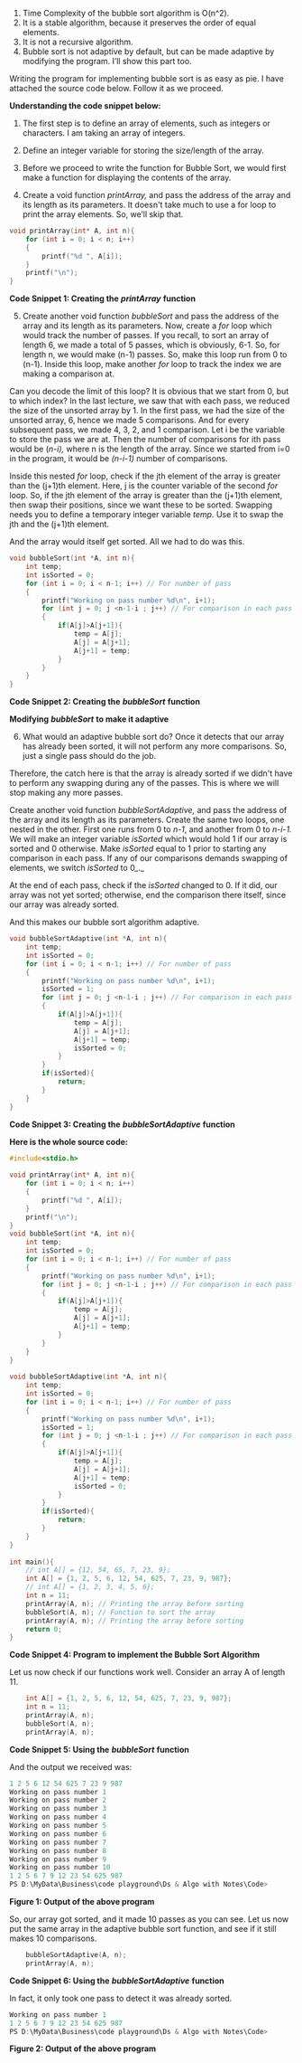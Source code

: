 
1. Time Complexity of the bubble sort algorithm is O(n^2).
2. It is a stable algorithm, because it preserves the order of equal elements.
3. It is not a recursive algorithm.
4. Bubble sort is not adaptive by default, but can be made adaptive by modifying the program. I’ll show this part too.

Writing the program for implementing bubble sort is as easy as pie. I have attached the source code below. Follow it as we proceed.

**Understanding the code snippet below:**

1. The first step is to define an array of elements, such as integers or characters. I am taking an array of integers. 

2. Define an integer variable for storing the size/length of the array. 

3. Before we proceed to write the function for Bubble Sort, we would first make a function for displaying the contents of the array.

4. Create a void function _printArray,_ and pass the address of the array and its length as its parameters. It doesn't take much to use a for loop to print the array elements. So, we’ll skip that.

```c
void printArray(int* A, int n){
    for (int i = 0; i < n; i++)
    {
        printf("%d ", A[i]);
    }
    printf("\n");
}
```

**Code Snippet 1: Creating the** **_printArray_** **function**

5. Create another void function _bubbleSort_ and pass the address of the array and its length as its parameters. Now, create a _for_ loop which would track the number of passes. If you recall, to sort an array of length 6, we made a total of 5 passes, which is obviously, 6-1. So, for length n, we would make (n-1) passes. So, make this loop run from 0 to (n-1). Inside this loop, make another _for_ loop to track the index we are making a comparison at.

Can you decode the limit of this loop? It is obvious that we start from 0, but to which index? In the last lecture, we saw that with each pass, we reduced the size of the unsorted array by 1. In the first pass, we had the size of the unsorted array, 6, hence we made 5 comparisons. And for every subsequent pass, we made 4, 3, 2, and 1 comparison. Let i be the variable to store the pass we are at. Then the number of comparisons for ith pass would be (_n-i),_ where n is the length of the array. Since we started from i=0 in the program, it would be _(n-i-1)_ number of comparisons.

Inside this nested _for_ loop, check if the jth element of the array is greater than the (j+1)th element. Here, j is the counter variable of the second _for_ loop. So, if the jth element of the array is greater than the (j+1)th element, then swap their positions, since we want these to be sorted. Swapping needs you to define a temporary integer variable _temp._ Use it to swap the jth and the (j+1)th element.

And the array would itself get sorted. All we had to do was this.

```c
void bubbleSort(int *A, int n){
    int temp;
    int isSorted = 0;
    for (int i = 0; i < n-1; i++) // For number of pass
    {
        printf("Working on pass number %d\n", i+1); 
        for (int j = 0; j <n-1-i ; j++) // For comparison in each pass
        {
            if(A[j]>A[j+1]){
                temp = A[j];
                A[j] = A[j+1];
                A[j+1] = temp; 
            }
        }  
    } 
}
```

**Code Snippet 2: Creating the** **_bubbleSort_** **function**

**Modifying** **_bubbleSort_** **to make it adaptive**

6. What would an adaptive bubble sort do? Once it detects that our array has already been sorted, it will not perform any more comparisons. So, just a single pass should do the job.

Therefore, the catch here is that the array is already sorted if we didn't have to perform any swapping during any of the passes. This is where we will stop making any more passes.

Create another void function _bubbleSortAdaptive,_ and pass the address of the array and its length as its parameters. Create the same two loops, one nested in the other. First one runs from 0 to _n-1_, and another from 0 to _n-i-1._ We will make an integer variable _isSorted_ which would hold 1 if our array is sorted and 0 otherwise. Make _isSorted_ equal to 1 prior to starting any comparison in each pass. If any of our comparisons demands swapping of elements, we switch _isSorted_ to 0_._ 

At the end of each pass, check if the _isSorted_ changed to 0. If it did, our array was not yet sorted; otherwise, end the comparison there itself, since our array was already sorted.

And this makes our bubble sort algorithm adaptive.

```c
void bubbleSortAdaptive(int *A, int n){
    int temp;
    int isSorted = 0;
    for (int i = 0; i < n-1; i++) // For number of pass
    {
        printf("Working on pass number %d\n", i+1);
        isSorted = 1;
        for (int j = 0; j <n-1-i ; j++) // For comparison in each pass
        {
            if(A[j]>A[j+1]){
                temp = A[j];
                A[j] = A[j+1];
                A[j+1] = temp;
                isSorted = 0;
            }
        } 
        if(isSorted){
            return;
        }
    } 
}
```

**Code Snippet 3: Creating the** **_bubbleSortAdaptive_** **function**

**Here is the whole source code:**

```c
#include<stdio.h>
 
void printArray(int* A, int n){
    for (int i = 0; i < n; i++)
    {
        printf("%d ", A[i]);
    }
    printf("\n");
}
void bubbleSort(int *A, int n){
    int temp;
    int isSorted = 0;
    for (int i = 0; i < n-1; i++) // For number of pass
    {
        printf("Working on pass number %d\n", i+1); 
        for (int j = 0; j <n-1-i ; j++) // For comparison in each pass
        {
            if(A[j]>A[j+1]){
                temp = A[j];
                A[j] = A[j+1];
                A[j+1] = temp; 
            }
        }  
    } 
}
 
void bubbleSortAdaptive(int *A, int n){
    int temp;
    int isSorted = 0;
    for (int i = 0; i < n-1; i++) // For number of pass
    {
        printf("Working on pass number %d\n", i+1);
        isSorted = 1;
        for (int j = 0; j <n-1-i ; j++) // For comparison in each pass
        {
            if(A[j]>A[j+1]){
                temp = A[j];
                A[j] = A[j+1];
                A[j+1] = temp;
                isSorted = 0;
            }
        } 
        if(isSorted){
            return;
        }
    } 
}
 
int main(){
    // int A[] = {12, 54, 65, 7, 23, 9};
    int A[] = {1, 2, 5, 6, 12, 54, 625, 7, 23, 9, 987};
    // int A[] = {1, 2, 3, 4, 5, 6};
    int n = 11;
    printArray(A, n); // Printing the array before sorting
    bubbleSort(A, n); // Function to sort the array
    printArray(A, n); // Printing the array before sorting
    return 0;
}
```

**Code Snippet 4: Program to implement the Bubble Sort Algorithm**

Let us now check if our functions work well. Consider an array A of length 11.

```c
    int A[] = {1, 2, 5, 6, 12, 54, 625, 7, 23, 9, 987};
    int n = 11;
    printArray(A, n); 
    bubbleSort(A, n); 
    printArray(A, n); 
```

**Code Snippet 5: Using the** **_bubbleSort_** **function**

And the output we received was:

```c
1 2 5 6 12 54 625 7 23 9 987 
Working on pass number 1     
Working on pass number 2     
Working on pass number 3     
Working on pass number 4     
Working on pass number 5
Working on pass number 6
Working on pass number 7
Working on pass number 8
Working on pass number 9
Working on pass number 10
1 2 5 6 7 9 12 23 54 625 987
PS D:\MyData\Business\code playground\Ds & Algo with Notes\Code>
```

**Figure 1: Output of the above program**

So, our array got sorted, and it made 10 passes as you can see. Let us now put the same array in the adaptive bubble sort function, and see if it still makes 10 comparisons.

```c
    bubbleSortAdaptive(A, n); 
    printArray(A, n); 
```

**Code Snippet 6: Using the** **_bubbleSortAdaptive_** **function**

In fact, it only took one pass to detect it was already sorted.

```c
Working on pass number 1     
1 2 5 6 7 9 12 23 54 625 987
PS D:\MyData\Business\code playground\Ds & Algo with Notes\Code>
```

**Figure 2: Output of the above program**